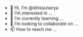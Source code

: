 - 👋 Hi, I’m @idrissunarya
- 👀 I’m interested in ...
- 🌱 I’m currently learning ...
- 💞️ I’m looking to collaborate on ...
- 📫 How to reach me ...

<!---
idrissunarya/idrissunarya is a ✨ special ✨ repository because its `README.md` (this file) appears on your GitHub profile.
You can click the Preview link to take a look at your changes.
--->
